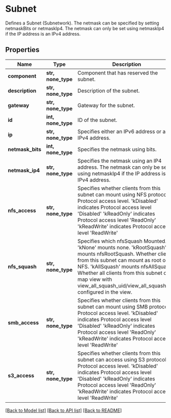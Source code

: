 # Subnet

Defines a Subnet (Subnetwork).   The netmask can be specified by setting netmaskBits or netmaskIp4.   The netmask can only be set using netmaskIp4 if the IP address   is an IPv4 address.

## Properties
Name | Type | Description | Notes
------------ | ------------- | ------------- | -------------
**component** | **str, none_type** | Component that has reserved the subnet. | [optional] 
**description** | **str, none_type** | Description of the subnet. | [optional] 
**gateway** | **str, none_type** | Gateway for the subnet. | [optional] 
**id** | **int, none_type** | ID of the subnet. | [optional] 
**ip** | **str, none_type** | Specifies either an IPv6 address or an IPv4 address. | [optional] 
**netmask_bits** | **int, none_type** | Specifies the netmask using bits. | [optional] 
**netmask_ip4** | **str, none_type** | Specifies the netmask using an IP4 address.   The netmask can only be set using netmaskIp4 if the IP address   is an IPv4 address. | [optional] 
**nfs_access** | **str, none_type** | Specifies whether clients from this subnet can mount using NFS protocol.   Protocol access level.   &#39;kDisabled&#39; indicates Protocol access level &#39;Disabled&#39;   &#39;kReadOnly&#39; indicates Protocol access level &#39;ReadOnly&#39;   &#39;kReadWrite&#39; indicates Protocol access level &#39;ReadWrite&#39; | [optional] 
**nfs_squash** | **str, none_type** | Specifies which nfsSquash Mounted.   &#39;kNone&#39; mounts none.   &#39;kRootSquash&#39; mounts nfsRootSquash. Whether clients from this subnet can   mount as root on NFS.   &#39;kAllSquash&#39; mounts nfsAllSquash. Whether all clients from this subnet can   map view with view_all_squash_uid/view_all_squash_gid configured in   the view. | [optional] 
**smb_access** | **str, none_type** | Specifies whether clients from this subnet can mount using SMB protocol.   Protocol access level.   &#39;kDisabled&#39; indicates Protocol access level &#39;Disabled&#39;   &#39;kReadOnly&#39; indicates Protocol access level &#39;ReadOnly&#39;   &#39;kReadWrite&#39; indicates Protocol access level &#39;ReadWrite&#39; | [optional] 
**s3_access** | **str, none_type** | Specifies whether clients from this subnet can access using S3 protocol.   Protocol access level.   &#39;kDisabled&#39; indicates Protocol access level &#39;Disabled&#39;   &#39;kReadOnly&#39; indicates Protocol access level &#39;ReadOnly&#39;   &#39;kReadWrite&#39; indicates Protocol access level &#39;ReadWrite&#39; | [optional] 

[[Back to Model list]](../README.md#documentation-for-models) [[Back to API list]](../README.md#documentation-for-api-endpoints) [[Back to README]](../README.md)



